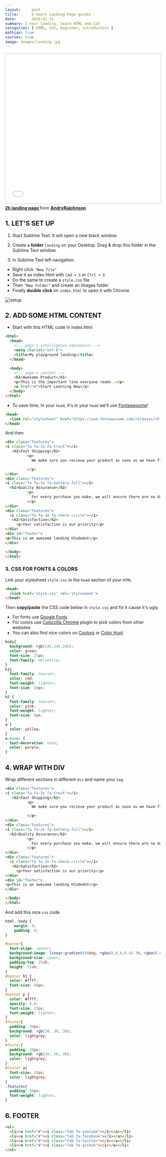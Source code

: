 ```yaml
---
layout:     post
title:      2-hours Landing Page guides
date:       2020-01-21
summary: 2 hour landing, learn HTML and CSS
categories: [ HTML, CSS, beginner, introduction ]
mathjax: true
courses: true
image: images/landing.jpg
---
```


<iframe src="//www.slideshare.net/slideshow/embed_code/key/2pRkQlCVreEvf0" width="595" height="485" frameborder="0" marginwidth="0" marginheight="0" scrolling="no" style="border:1px solid #CCC; border-width:1px; margin-bottom:5px; max-width: 100%;" allowfullscreen> </iframe> <div style="margin-bottom:5px"> <strong> <a href="//www.slideshare.net/AndryRajohnson/2h-landing-page" title="2h landing page " target="_blank">2h landing page </a> </strong> from <strong><a href="https://www.slideshare.net/AndryRajohnson" target="_blank">AndryRajohnson</a></strong> </div>

## 1. LET'S SET UP

1. Start Sublime Text. It will open a new black window.
2. Create a **folder** `landing` on your Desktop. Drag & drop this folder in the Sublime Text window.

3. In Sublime Text left navigation:

* Right click `"New file"`
* Save it as index.html with `Cmd + S` or `Ctrl + S`
* Do the same to create a `style.css` file
* Then `"New Folder"` and create an images folder
* Finally **double click** on `index.html` to open it with Chrome

![setup](/images/setup.png)

## 2. ADD SOME HTML CONTENT

* Start with this HTML code in index.html

```html
<html>
  <head>
    <!-- page's intelligence (metadata) -->
    <meta charset="utf-8">
    <title>My playground landing</title>
  </head>

  <body>
    <!-- page's content -->
    <h1>Awesome Product</h1>
    <p>This is the important line everyone reads..</p>
    <a href="#">Start Learning Now</a>
  </body>
</html>
```

* To save time, In your `head`, it's in your `head` we'll use [Fontawesome](https://fontawesome.com/)!

```html
<head>
  <link rel="stylesheet" href="https://use.fontawesome.com/releases/v5.5.0/css/all.css">
</head>
```



And then

```html
<div class="features">
<i class="fa fa-3x fa-truck"></i>
   <h2>Fast Shipping</h2>
          <p>
            We make sure you recieve your product as soon as we have finished

          </p>
</div>
<div class="features">
<i class="fa fa-3x fa-battery-full"></i>
  <h2>Quality Assurance</h2>
          <p>
            For every purchase you make, we will ensure there are no damages
          </p>
</div>
<div class="features">
  <i class="fa fa-3x fa-check-circle"></i>
   <h2>Satisfaction</h2>
     <p>Your satisfaction is our priority</p>
</div>
<div id="footer">
<p>This is an awesome landing ©Codedot</p>
</div>

</body>
</html>

```

### 3. CSS FOR FONTS & COLORS

Link your stylesheet `style.css` in the `head` section of your `HTML`

```html
<head>
  <link href='style.css' rel='stylesheet'>
</head>
```
Then **copy/paste** the CSS code below in `style.css` and fix it cause it's ugly

* For fonts use [Google Fonts]()
* For colors use [Colorzilla Chrome]() plugin to pick colors from other websites
* You can also find nice colors on [Coolors]() or
[Color Hunt]()

```css
body{
  background: rgb(245,245,245);
  color: green;
  font-size: 25px;
  font-family: Helvetica;
}
h1{
  font-family: Courier;
  color: red;
  font-weight: lighter;
  font-size: 10px;
}
h2 {
  font-family: Courier;
  color: pink;
  font-weight: lighter;
  font-size: 8px;
}
a {
  color: yellow;
}
a:hover {
  text-decoration: none;
  color: purple;
}
```

## 4. WRAP WITH DIV

Wrap different sections in different `div` and name your `tag`

```html
<div class="features">
<i class="fa fa-3x fa-truck"></i>
   <h2>Fast Shipping</h2>
          <p>
            We make sure you recieve your product as soon as we have finished

          </p>
</div>
<div class="features">
<i class="fa fa-3x fa-battery-full"></i>
  <h2>Quality Assurance</h2>
          <p>
            For every purchase you make, we will ensure there are no damages
          </p>
</div>
<div class="features">
  <i class="fa fa-3x fa-check-circle"></i>
   <h2>Satisfaction</h2>
     <p>Your satisfaction is our priority</p>
</div>
<div id="footer">
<p>This is an awesome landing ©Codedot</p>
</div>

</body>
</html>

```
And add this nice `css` code

```css
html, body {
    margin: 0;
    padding: 0;
}

#banner{
  text-align: center;
  background-image: linear-gradient(90deg, rgba(0,0,0,0.4) 3%, rgba(0,0,0,0.4) 50%), url("https://unsplash.it/1300/600?random");
  background-size: cover;
  padding-top: 25vh;
  height: 75vh;
}
#banner h1 {
  color: #ffff;
  font-size: 60px;
}
#banner p {
  color: #ffff;
  opacity: 0.8;
  font-size: 35px;
  font-weight: lighter;
}
#footer{
  padding: 30px;
  background: rgb(30, 30, 30);
  color: lightgrey;
}
#footer{
  padding: 30px;
  background: rgb(30, 30, 30);
  color: lightgrey;
}
#footer a{
  font-size: 20px;
  color: lightgrey;
}
.features{
  padding: 50px;
  font-weight: lighter;
}


```
## 6. FOOTER

```html
<ul>
  <li><a href="#"><i class="fab fa-youtube"></i></a></li>
  <li><a href="#"><i class="fab fa-facebook"></i></a></li>
  <li><a href="#"><i class="fab fa-twitter"></i></a></li>
  <li><a href="#"><i class="fab fa-github"></i></a></li>
</ul>
```
